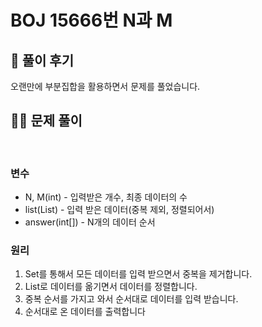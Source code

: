# BOJ 15666번 N과 M

## 🌈 풀이 후기

오랜만에 부분집합을 활용하면서 문제를 풀었습니다.<br>

## 👩‍🏫 문제 풀이

<br>

### 변수

- N, M(int) - 입력받은 개수, 최종 데이터의 수
- list(List<Integer>) - 입력 받은 데이터(중복 제외, 정렬되어서)
- answer(int[]) - N개의 데이터 순서

### 원리

1. Set를 통해서 모든 데이터를 입력 받으면서 중복을 제거합니다.
2. List로 데이터를 옮기면서 데이터를 정렬합니다.
3. 중복 순서를 가지고 와서 순서대로 데이터를 입력 받습니다.
4. 순서대로 온 데이터를 출력합니다
